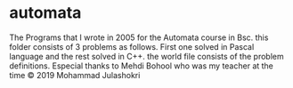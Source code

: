 # automata
The Programs that I wrote in 2005 for the Automata course in Bsc.
this folder consists of 3 problems as follows. First one solved in Pascal language and the rest solved in C++.
the world file consists of the problem definitions.
Especial thanks to Mehdi Bohool who was my teacher at the time
© 2019 Mohammad Julashokri
